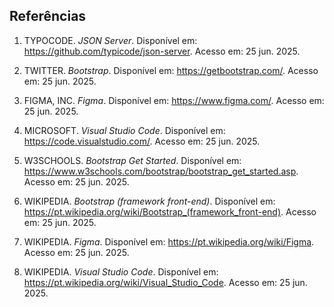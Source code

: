## Referências

1. TYPOCODE. *JSON Server*. Disponível em: https://github.com/typicode/json-server. Acesso em: 25 jun. 2025.

2. TWITTER. *Bootstrap*. Disponível em: https://getbootstrap.com/. Acesso em: 25 jun. 2025.

3. FIGMA, INC. *Figma*. Disponível em: https://www.figma.com/. Acesso em: 25 jun. 2025.

4. MICROSOFT. *Visual Studio Code*. Disponível em: https://code.visualstudio.com/. Acesso em: 25 jun. 2025.

5. W3SCHOOLS. *Bootstrap Get Started*. Disponível em: https://www.w3schools.com/bootstrap/bootstrap_get_started.asp. Acesso em: 25 jun. 2025.

6. WIKIPEDIA. *Bootstrap (framework front-end)*. Disponível em: https://pt.wikipedia.org/wiki/Bootstrap_(framework_front-end). Acesso em: 25 jun. 2025.

7. WIKIPEDIA. *Figma*. Disponível em: https://pt.wikipedia.org/wiki/Figma. Acesso em: 25 jun. 2025.

8. WIKIPEDIA. *Visual Studio Code*. Disponível em: https://pt.wikipedia.org/wiki/Visual_Studio_Code. Acesso em: 25 jun. 2025.
